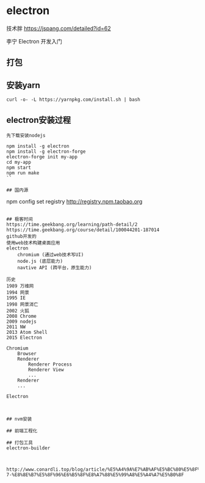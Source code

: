 # electron

技术胖
https://jspang.com/detailed?id=62

李宁
Electron 开发入门

## 打包

## 安装yarn
```
curl -o- -L https://yarnpkg.com/install.sh | bash
```

## electron安装过程
```
先下载安装nodejs

npm install -g electron
npm install -g electron-forge
electron-forge init my-app
cd my-app
npm start
npm run make
``

## 国内源
```
npm config set registry http://registry.npm.taobao.org
```

## 极客时间
https://time.geekbang.org/learning/path-detail/2
https://time.geekbang.org/course/detail/100044201-187014
github开发的
使用web技术构建桌面应用
electron
    chromium (通过web技术写UI)
    node.js (底层能力)
    navtive API (跨平台，原生能力)

历史
1989 万维网
1994 网景
1995 IE
1998 网景消亡
2002 火狐
2008 Chrome
2009 nodejs
2011 NW
2013 Atom Shell
2015 Electron

Chromium
    Browser
    Renderer
        Renderer Process
        Renderer View
        ...
    Renderer
    ...

Electron
    


## nvm安装

## 前端工程化

## 打包工具
electron-builder



http://www.conardli.top/blog/article/%E5%A4%9A%E7%AB%AF%E5%BC%80%E5%8F%91/%E7%A7%BB%E5%8A%A8%E7%AB%AF%E9%80%82%E9%85%8D%E6%80%BB%E7%BB%93%EF%BC%88%E4%BA%8C%EF%BC%89%E5%BA%94%E7%94%A8%E7%AF%87.html#_4-7-%E8%8E%B7%E5%8F%96%E6%B5%8F%E8%A7%88%E5%99%A8%E5%A4%A7%E5%B0%8F

